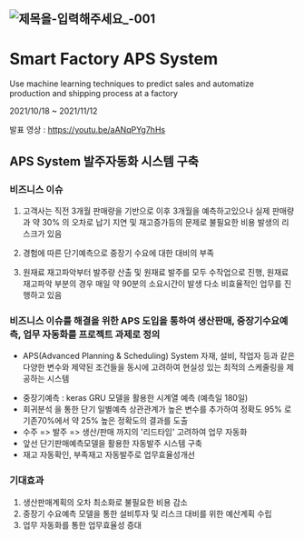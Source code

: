 




![제목을-입력해주세요_-001](https://user-images.githubusercontent.com/68021998/141260335-85a93129-857b-40fe-a40c-c207a4f7cfeb.png)
------------------------------------------------------------------------------------------------
# Smart Factory APS System
Use machine learning techniques to predict sales and automatize production and shipping process at a factory

2021/10/18 ~ 2021/11/12

발표 영상 : https://youtu.be/aANqPYg7hHs


APS System 발주자동화 시스템 구축
------------------------------------------------------------------------------------------------




### 비즈니스 이슈 

1. 고객사는 직전 3개월 판매량을 기반으로 이후 3개월을 예측하고있으나 실제 판매량과
  약 30% 의 오차로 납기 지연 및 재고증가등의 문제로 불필요한 비용 발생의 리스크가 있음

2. 경험에 따른 단기예측으로 중장기 수요에 대한 대비의 부족

3. 원재료 재고파악부터 발주량 산출 및 원재료 발주를 모두 수작업으로 진행,
   원재료 재고파악 부분의 경우 매일 약 90분의 소요시간이 발생
   다소 비효율적인 업무를 진행하고 있음







### 비즈니스 이슈를 해결을 위한 APS 도입을 통하여 생산판매, 중장기수요예측, 업무 자동화를 프로젝트 과제로 정의

* APS(Advanced Planning & Scheduling) System
  자재, 설비, 작업자 등과 같은 다양한 변수와 제약된 조건들을 동시에 고려하여
  현실성 있는 최적의 스케줄링을 제공하는 시스템


- 중장기예측 : keras GRU 모델을 활용한 시계열 예측 (예측일 180일)
- 회귀분석 을 통한 단기 일별예측 상관관계가 높은 변수를 추가하여 정확도 95% 로 기존70%에서 약 25% 높은 정확도의 결과를 도출
- 수주 => 발주 => 생산/판매 까지의 '리드타임' 고려하여 업무 자동화
- 앞선 단기판매예측모델을 활용한 자동발주 시스템 구축
- 재고 자동확인, 부족재고 자동발주로 업무효율성개선
     







### 기대효과
1. 생산판매계획의 오차 최소화로 불필요한 비용 감소
2. 중장기 수요예측 모델을 통한 설비투자 및 리스크 대비를 위한 예산계획 수립
3. 업무 자동화를 통한 업무효율성 증대
